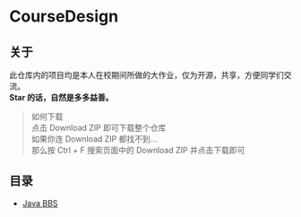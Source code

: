 # CourseDesign

## 关于

此仓库内的项目均是本人在校期间所做的大作业，仅为开源，共享，方便同学们交流。
<br>
**Star 的话，自然是多多益善。**

> 如何下载
> <br>
> 点击 Download ZIP 即可下载整个仓库
> <br>
> 如果你连 Download ZIP 都找不到...
> <br>
> 那么按 Ctrl + F 搜索页面中的 Download ZIP 并点击下载即可

## 目录

- [Java BBS](./JavaBBS)
